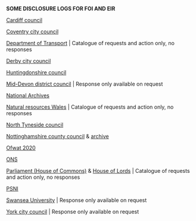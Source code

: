 **SOME DISCLOSURE LOGS FOR FOI AND EIR**

[Cardiff council](https://foi.cardiff.gov.uk/ENG/Pages/SearchFOI.aspx)

[Coventry city council](https://www.coventry.gov.uk/directory/45/a-to-z/A)

[Department of Transport](https://www.gov.uk/government/publications/dft-foi-disclosure-log-december-2020) | Catalogue of requests and action only, no responses

[Derby city council](https://secure.derby.gov.uk/foi/index.asp)

[Huntingdonshire council](https://www.huntingdonshire.gov.uk/council-democracy/council-open-data-and-information/freedom-of-information/foi-disclosure-log/)

[Mid-Devon district council](https://www.middevon.gov.uk/your-council/access-to-information/freedom-of-information/foieir-disclosure-logs/) | Response only available on request

[National Archives](https://www.nationalarchives.gov.uk/about/freedom-of-information/information-requests/)

[Natural resources Wales](https://naturalresources.wales/about-us/contact-us/request-information/disclosure-log/?lang=en) | Catalogue of requests and action only, no responses

[North Tyneside council](https://my.northtyneside.gov.uk/category/816/disclosure-log)

[Nottinghamshire county council](https://www.nottinghamshire.gov.uk/council-and-democracy/freedom-of-information/disclosure-log) & [archive](https://www.nottinghamshire.gov.uk/council-and-democracy/freedom-of-information/disclosure-log-archive)

[Ofwat 2020](https://www.ofwat.gov.uk/foi/)

[ONS](https://www.ons.gov.uk/aboutus/transparencyandgovernance/freedomofinformationfoi/publishedrequests)

[Parliament (House of Commons)](https://www.parliament.uk/site-information/foi/foi-and-eir/commons-request-disclosure-logs/) & [House of Lords](https://www.parliament.uk/mps-lords-and-offices/offices/lords/freedom-of-information-in-the-house-of-lords/log/) | Catalogue of requests and action only, no responses

[PSNI](https://www.psni.police.uk/advice_information/our-publications/lists-and-registers/)

[Swansea University](https://www.swansea.ac.uk/about-us/compliance/freedom-of-information-/disclosure-log/) | Response only available on request

[York city council](https://www.york.gov.uk/FOIDisclosureLog) | Response only available on request
